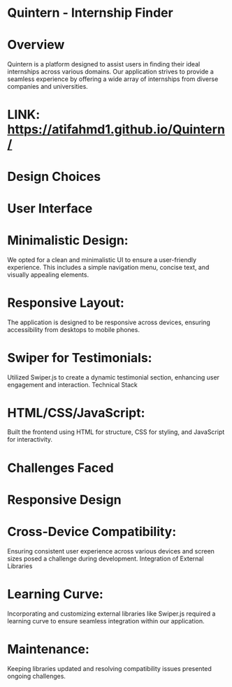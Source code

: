 # Quintern - Internship Finder

# Overview

Quintern is a platform designed to assist users in finding their ideal internships across various domains. Our application strives to provide a seamless experience by offering a wide array of internships from diverse companies and universities.

# LINK: https://atifahmd1.github.io/Quintern/

# Design Choices

# User Interface

# Minimalistic Design:

We opted for a clean and minimalistic UI to ensure a user-friendly experience. This includes a simple navigation menu, concise text, and visually appealing elements.

# Responsive Layout:

The application is designed to be responsive across devices, ensuring accessibility from desktops to mobile phones.

# Swiper for Testimonials:

Utilized Swiper.js to create a dynamic testimonial section, enhancing user engagement and interaction.
Technical Stack

# HTML/CSS/JavaScript:

Built the frontend using HTML for structure, CSS for styling, and JavaScript for interactivity.

# Challenges Faced

# Responsive Design

# Cross-Device Compatibility:

Ensuring consistent user experience across various devices and screen sizes posed a challenge during development.
Integration of External Libraries

# Learning Curve:

Incorporating and customizing external libraries like Swiper.js required a learning curve to ensure seamless integration within our application.

# Maintenance:

Keeping libraries updated and resolving compatibility issues presented ongoing challenges.
